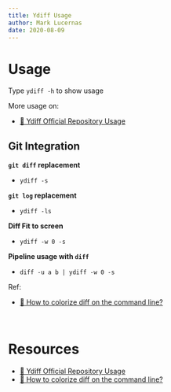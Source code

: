 ```yaml
---
title: Ydiff Usage
author: Mark Lucernas
date: 2020-08-09
---
```



# Usage

Type `ydiff -h` to show usage

More usage on:

- [📄 Ydiff Official Repository Usage](https://github.com/ymattw/ydiff#usage)


## Git Integration

**`git diff` replacement**

  - `ydiff -s`


**`git log` replacement**

  - `ydiff -ls`


**Diff Fit to screen**

  - `ydiff -w 0 -s`


**Pipeline usage with `diff`**

  - `diff -u a b | ydiff -w 0 -s`


Ref:

- [📄 How to colorize diff on the command line?](https://stackoverflow.com/a/41770560/11850077)



<br>

# Resources

- [📄 Ydiff Official Repository Usage](https://github.com/ymattw/ydiff#usage)
- [📄 How to colorize diff on the command line?](https://stackoverflow.com/a/41770560/11850077)


